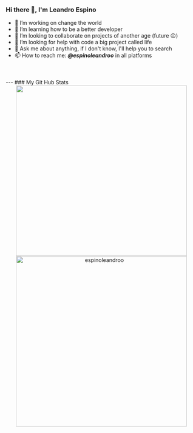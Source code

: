 ### Hi there 👋, I'm Leandro Espino

- 🔭 I’m working on change the world
- 🌱 I’m learning how to be a better developer
- 🤝 I’m looking to collaborate on projects of another age (future 😉)
- 🤔 I’m looking for help with code a big project called life
- 💬 Ask me about anything, if I don't know, I'll help you to search
- 📫 How to reach me: <b><i>@espinoleandroo</i></b> in all platforms
<br>
<br>
---
### My Git Hub Stats

<div align="center">
<a href="https://github.com/espinoleandroo/">
  <img src="https://github-readme-stats.vercel.app/api?username=espinoleandroo" width="450"/>
  <img src="https://github-readme-stats.vercel.app/api/top-langs?username=espinoleandroo&layout=compact" width="450"  alt="espinoleandroo"/>
</a>
</div>
